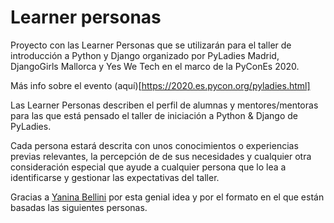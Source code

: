 # Learner personas
Proyecto con las Learner Personas que se utilizarán para el taller de 
introducción a Python y Django organizado por PyLadies Madrid, DjangoGirls 
Mallorca y Yes We Tech en el marco de la PyConEs 2020.

Más info sobre el evento (aquí)[https://2020.es.pycon.org/pyladies.html]

Las Learner Personas describen el perfil de alumnas y mentores/mentoras para 
las que está pensado el taller de iniciación a Python & Django de PyLadies. 

Cada persona estará descrita con unos conocimientos o experiencias previas 
relevantes, la percepción de de sus necesidades y cualquier otra consideración 
especial que ayude a cualquier persona que lo lea a identificarse y gestionar 
las expectativas del taller.

Gracias a [Yanina Bellini](https://github.com/yabellini) por esta genial idea 
y por el formato en el que están basadas las siguientes personas.
